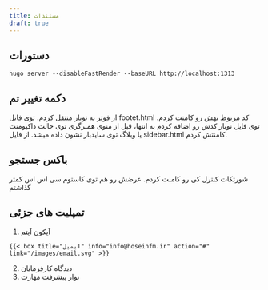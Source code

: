 ```yaml
---
title: مستندات
draft: true
---
```


## دستورات

```
hugo server --disableFastRender --baseURL http://localhost:1313
```

## دکمه تغییر تم
از فوتر به نوبار منتقل کردم.
توی فایل footet.html کد مربوط بهش رو کامنت کردم.
توی فایل نوبار کدش رو اضافه کردم به انتها، قبل از منوی همبرگری
توی حالت داکیومنت یا وبلاگ توی سایدبار نشون داده میشد. از فایل sidebar.html کامنتش کردم.

## باکس جستجو
شورتکات کنترل کی رو کامنت کردم.
عرضش رو هم توی کاستوم سی اس اس کمتر گذاشتم

## تمپلیت های جزئی

1. آیکون آیتم

```
{{< box title="ایمیل" info="info@hoseinfm.ir" action="#" link="/images/email.svg" >}}
```

2. دیدگاه کارفرمایان
3. نوار پیشرفت مهارت